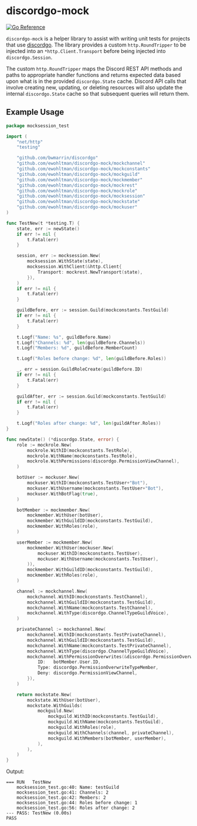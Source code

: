 # discordgo-mock

[![Go Reference](https://pkg.go.dev/badge/github.com/ewohltman/discordgo-mock.svg)](https://pkg.go.dev/github.com/ewohltman/discordgo-mock)

`discordgo-mock` is a helper library to assist with writing unit tests for
projects that use [discordgo](https://github.com/bwmarrin/discordgo). The
library provides a custom `http.RoundTripper` to be injected into an
`*http.Client.Transport` before being injected into `discordgo.Session`.

The custom `http.RoundTripper` maps the Discord REST API methods and paths to
appropriate handler functions and returns expected data based upon what is in
the provided `discordgo.State` cache. Discord API calls that involve creating
new, updating, or deleting resources will also update the internal
`discordgo.State` cache so that subsequent queries will return them.

## Example Usage

```go
package mocksession_test

import (
	"net/http"
	"testing"

	"github.com/bwmarrin/discordgo"
	"github.com/ewohltman/discordgo-mock/mockchannel"
	"github.com/ewohltman/discordgo-mock/mockconstants"
	"github.com/ewohltman/discordgo-mock/mockguild"
	"github.com/ewohltman/discordgo-mock/mockmember"
	"github.com/ewohltman/discordgo-mock/mockrest"
	"github.com/ewohltman/discordgo-mock/mockrole"
	"github.com/ewohltman/discordgo-mock/mocksession"
	"github.com/ewohltman/discordgo-mock/mockstate"
	"github.com/ewohltman/discordgo-mock/mockuser"
)

func TestNew(t *testing.T) {
	state, err := newState()
	if err != nil {
		t.Fatal(err)
	}

	session, err := mocksession.New(
		mocksession.WithState(state),
		mocksession.WithClient(&http.Client{
			Transport: mockrest.NewTransport(state),
		}),
	)
	if err != nil {
		t.Fatal(err)
	}

	guildBefore, err := session.Guild(mockconstants.TestGuild)
	if err != nil {
		t.Fatal(err)
	}

	t.Logf("Name: %s", guildBefore.Name)
	t.Logf("Channels: %d", len(guildBefore.Channels))
	t.Logf("Members: %d", guildBefore.MemberCount)

	t.Logf("Roles before change: %d", len(guildBefore.Roles))

	_, err = session.GuildRoleCreate(guildBefore.ID)
	if err != nil {
		t.Fatal(err)
	}

	guildAfter, err := session.Guild(mockconstants.TestGuild)
	if err != nil {
		t.Fatal(err)
	}

	t.Logf("Roles after change: %d", len(guildAfter.Roles))
}

func newState() (*discordgo.State, error) {
	role := mockrole.New(
		mockrole.WithID(mockconstants.TestRole),
		mockrole.WithName(mockconstants.TestRole),
		mockrole.WithPermissions(discordgo.PermissionViewChannel),
	)

	botUser := mockuser.New(
		mockuser.WithID(mockconstants.TestUser+"Bot"),
		mockuser.WithUsername(mockconstants.TestUser+"Bot"),
		mockuser.WithBotFlag(true),
	)

	botMember := mockmember.New(
		mockmember.WithUser(botUser),
		mockmember.WithGuildID(mockconstants.TestGuild),
		mockmember.WithRoles(role),
	)

	userMember := mockmember.New(
		mockmember.WithUser(mockuser.New(
			mockuser.WithID(mockconstants.TestUser),
			mockuser.WithUsername(mockconstants.TestUser),
		)),
		mockmember.WithGuildID(mockconstants.TestGuild),
		mockmember.WithRoles(role),
	)

	channel := mockchannel.New(
		mockchannel.WithID(mockconstants.TestChannel),
		mockchannel.WithGuildID(mockconstants.TestGuild),
		mockchannel.WithName(mockconstants.TestChannel),
		mockchannel.WithType(discordgo.ChannelTypeGuildVoice),
	)

	privateChannel := mockchannel.New(
		mockchannel.WithID(mockconstants.TestPrivateChannel),
		mockchannel.WithGuildID(mockconstants.TestGuild),
		mockchannel.WithName(mockconstants.TestPrivateChannel),
		mockchannel.WithType(discordgo.ChannelTypeGuildVoice),
		mockchannel.WithPermissionOverwrites(&discordgo.PermissionOverwrite{
			ID:   botMember.User.ID,
			Type: discordgo.PermissionOverwriteTypeMember,
			Deny: discordgo.PermissionViewChannel,
		}),
	)

	return mockstate.New(
		mockstate.WithUser(botUser),
		mockstate.WithGuilds(
			mockguild.New(
				mockguild.WithID(mockconstants.TestGuild),
				mockguild.WithName(mockconstants.TestGuild),
				mockguild.WithRoles(role),
				mockguild.WithChannels(channel, privateChannel),
				mockguild.WithMembers(botMember, userMember),
			),
		),
	)
}
```

Output:
```
=== RUN   TestNew
    mocksession_test.go:40: Name: testGuild
    mocksession_test.go:41: Channels: 2
    mocksession_test.go:42: Members: 2
    mocksession_test.go:44: Roles before change: 1
    mocksession_test.go:56: Roles after change: 2
--- PASS: TestNew (0.00s)
PASS
```
